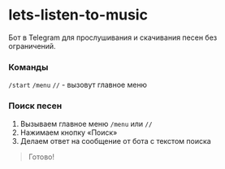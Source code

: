 # lets-listen-to-music

Бот в Telegram для прослушивания и скачивания песен без ограничений.

### Команды
`/start` `/menu` `//` - вызовут главное меню

### Поиск песен
1. Вызываем главное меню `/menu` или `//`
2. Нажимаем кнопку «Поиск»
3. Делаем ответ на сообщение от бота с текстом поиска

> Готово!

